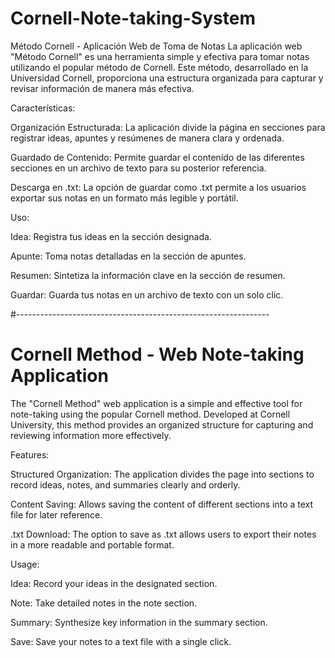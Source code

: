 # Cornell-Note-taking-System

Método Cornell - Aplicación Web de Toma de Notas
La aplicación web "Método Cornell" es una herramienta simple y efectiva para tomar notas utilizando el popular método de Cornell. Este método, desarrollado en la Universidad Cornell, proporciona una estructura organizada para capturar y revisar información de manera más efectiva.


Características:

Organización Estructurada: La aplicación divide la página en secciones para registrar ideas, apuntes y resúmenes de manera clara y ordenada.

Guardado de Contenido: Permite guardar el contenido de las diferentes secciones en un archivo de texto para su posterior referencia.

Descarga en .txt: La opción de guardar como .txt permite a los usuarios exportar sus notas en un formato más legible y portátil.


Uso:

Idea: Registra tus ideas en la sección designada.

Apunte: Toma notas detalladas en la sección de apuntes.

Resumen: Sintetiza la información clave en la sección de resumen.

Guardar: Guarda tus notas en un archivo de texto con un solo clic.

#---------------------------------------------------------------

# Cornell Method - Web Note-taking Application

The "Cornell Method" web application is a simple and effective tool for note-taking using the popular Cornell method. Developed at Cornell University, this method provides an organized structure for capturing and reviewing information more effectively.


Features:

Structured Organization: The application divides the page into sections to record ideas, notes, and summaries clearly and orderly.

Content Saving: Allows saving the content of different sections into a text file for later reference.

.txt Download: The option to save as .txt allows users to export their notes in a more readable and portable format.


Usage:

Idea: Record your ideas in the designated section.

Note: Take detailed notes in the note section.

Summary: Synthesize key information in the summary section.

Save: Save your notes to a text file with a single click.
